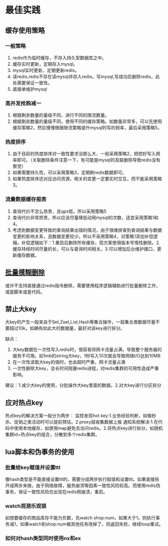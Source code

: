 # 最佳实践

## 缓存使用策略

### 一般策略

1. redis作为临时缓存，不存入持久型数据库之中。
2. 缓存实时更新，定期存入mysql。
3. mysql实时更新，定期更新redis。
4. 读redis,redis不存在读mysql并存入redis。写mysql,写成功后删除redis，此处需要保证一致性。
5. 直接单维护mysql

### 高并发抢购减一

1. 根据剩余数量的量级不同，进行不同的限流数量。
2. 根据剩余数量的量级不同，使用不同的缓存策略。如数量非常多，可以先使用缓存策略2，然后慢慢根据限流策略提升mysql的写的频率，最后采用策略5。

### 热度排序

1. 由于目前的热度排序对一致性要求没那么大，一般采用策略2，把控好写入频率即可。（关联删除条件注意一下，有可能是mysql的及联删除导致redis没有察觉）
2. 如果需要持久性，可以采用策略3，定期刷redis数据即可。
3. 如果热度排序还对应访问资源，相关的变更一定要实时交互，而不能采用策略3。

### 流量数据缓存报表

1. 查询代价不怎么昂贵，且qps低，所以采用策略5
2. 查询代价非常昂贵，所以应该尽量降低动用mysql的次数，适宜采用策略1和4。
3. 考虑到数据变更导致的查询结果出错的情况，由于很难排查到查询结果与数据变更的影响关系，且数据变更较少。所以不采用策略4，对策略1添加补偿逻辑。补偿逻辑如下：1.重启后删除所有缓存，现方案使用版本号惰性删除。2.缓存持续时间尽量的长，可以与查询时间相关。3.可以增加后台维护接口，更新缓存数据。

## [批量模糊删除](https://www.yisu.com/zixun/144062.html)

或许不支持直接通过redis指令删除，需要使用程序逻辑辅助进行批量删除工作，或是脚本或是代码。

## 禁止大key

大key的产生一般来自于Set,Zset,List,Hash等集合操作，一般集合类数据尽量不要超过10k。如确有如此大的数据量，最好对该key进行拆分。

缺点：

1. 大key数据在一次性写入redis时，很容易将网卡流量占满，导致整个服务器的服务不可用。如1mb的string大key，1秒写入10次就会导致网络I/O达到10MB
2. 在一次性读取大key的值时，也会超时严重，网卡流量占满
3. 一次性删除大key，会长时间阻塞redis进程，对redis集群的可用性造成严重影响。

建议：1.减少大key的使用，分批操作大key里面的数据。2.对大key进行分区拆分

## 应对热点key

热点key的解决方案一般分为两步：
监控发现hot key:1.业务经验判断，如做秒杀、促销之类活动时可以提前预估。2.proxy层收集数据上报
通知系统解决:1.在代码中使用本地缓存，如使用map避免去访问redis。2.将热点key进行拆分，如随机集群id+热点key的组合，分散到多个redis集群。

## lua脚本和伪事务的使用

### 批量给key赋值并设置ttl

像hash类型是不能直接设置ttl的，需要分成两步执行赋值和设置ttl。如果直接拆开成两步来做，由于网络故障，服务崩溃等因素一致性风险较高。而使用redis伪事务，保证一致性风险仅出现在redis侧崩溃，重启。

### watch观测乐观锁

如想要缓存的商品库存不能为负数，先watch shop:num，如果大于1。则执行事务减1，如果watch到shop:num被其他任务改掉了，则返回失败，继续loop重试。

### 如何对hash类型同时使用nx和ex